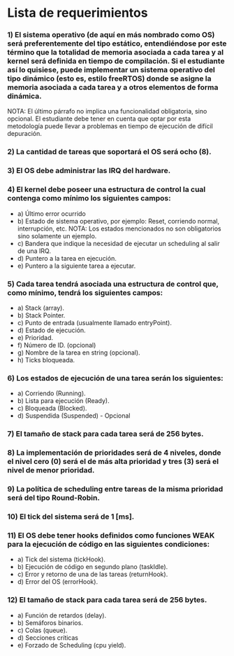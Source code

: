 # Lista de requerimientos

### 1) El sistema operativo (de aquí en más nombrado como OS) será preferentemente del tipo estático, entendiéndose por este término que la totalidad de memoria asociada a cada tarea y al kernel será definida en tiempo de compilación. Si el estudiante así lo quisiese, puede implementar un sistema operativo del tipo dinámico (esto es, estilo freeRTOS) donde se asigne la memoria asociada a cada tarea y a otros elementos de forma dinámica.
NOTA: El último párrafo no implica una funcionalidad obligatoria, sino opcional. El estudiante debe tener en cuenta que optar por esta metodología puede llevar a problemas en tiempo de ejecución de difícil depuración.

### 2) La cantidad de tareas que soportará el OS será ocho (8).

### 3) El OS debe administrar las IRQ del hardware.

### 4) El kernel debe poseer una estructura de control la cual contenga como mínimo los siguientes campos:

- a) Último error ocurrido
- b) Estado de sistema operativo, por ejemplo: Reset, corriendo normal, interrupción,
etc. NOTA: Los estados mencionados no son obligatorios sino solamente un ejemplo.
- c) Bandera que indique la necesidad de ejecutar un scheduling al salir de una IRQ.
- d) Puntero a la tarea en ejecución.
- e) Puntero a la siguiente tarea a ejecutar.

### 5) Cada tarea tendrá asociada una estructura de control que, como mínimo, tendrá los siguientes campos:

- a) Stack (array).
- b) Stack Pointer.
- c) Punto de entrada (usualmente llamado entryPoint).
- d) Estado de ejecución.
- e) Prioridad.
- f) Número de ID. (opcional)
- g) Nombre de la tarea en string (opcional).
- h) Ticks bloqueada.


### 6) Los estados de ejecución de una tarea serán los siguientes:

- a) Corriendo (Running).
- b) Lista para ejecución (Ready).
- c) Bloqueada (Blocked).
- d) Suspendida (Suspended) - Opcional

### 7) El tamaño de stack para cada tarea será de 256 bytes.

### 8) La implementación de prioridades será de 4 niveles, donde el nivel cero (0) será el de más alta prioridad y tres (3) será el nivel de menor prioridad.

### 9) La política de scheduling entre tareas de la misma prioridad será del tipo Round-Robin.

### 10) El tick del sistema será de 1 [ms].

### 11) El OS debe tener hooks definidos como funciones WEAK para la ejecución de código en las siguientes condiciones:

- a) Tick del sistema (tickHook).
- b) Ejecución de código en segundo plano (taskIdle).
- c) Error y retorno de una de las tareas (returnHook).
- d) Error del OS (errorHook).

### 12) El tamaño de stack para cada tarea será de 256 bytes.

- a) Función de retardos (delay).
- b) Semáforos binarios.
- c) Colas (queue).
- d) Secciones críticas
- e) Forzado de Scheduling (cpu yield).